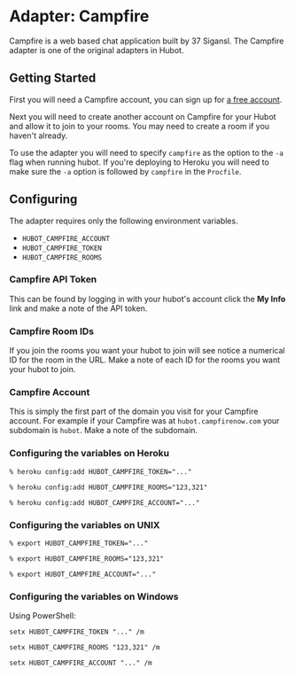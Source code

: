 # Adapter: Campfire

Campfire is a web based chat application built by 37 Sigansl. The Campfire
adapter is one of the original adapters in Hubot.

## Getting Started

First you will need a Campfire account, you can sign up for
[a free account](https://signup.37signals.com/campfire/free/signup/new).

Next you will need to create another account on Campfire for your Hubot and
allow it to join to your rooms. You may need to create a room if you haven't
already.

To use the adapter you will need to specify `campfire` as the option to the `-a`
flag when running hubot. If you're deploying to Heroku you will need to make
sure the `-a` option is followed by `campfire` in the `Procfile`.

## Configuring

The adapter requires only the following environment variables.

* `HUBOT_CAMPFIRE_ACCOUNT`
* `HUBOT_CAMPFIRE_TOKEN`
* `HUBOT_CAMPFIRE_ROOMS`

### Campfire API Token

This can be found by logging in with your hubot's account click the **My Info**
link and make a note of the API token.

### Campfire Room IDs

If you join the rooms you want your hubot to join will see notice a numerical
ID for the room in the URL. Make a note of each ID for the rooms you want your
hubot to join.

### Campfire Account

This is simply the first part of the domain you visit for your Campfire
account. For example if your Campfire was at `hubot.campfirenow.com` your
subdomain is `hubot`. Make a note of the subdomain.

### Configuring the variables on Heroku

    % heroku config:add HUBOT_CAMPFIRE_TOKEN="..."

    % heroku config:add HUBOT_CAMPFIRE_ROOMS="123,321"

    % heroku config:add HUBOT_CAMPFIRE_ACCOUNT="..."

### Configuring the variables on UNIX

    % export HUBOT_CAMPFIRE_TOKEN="..."

    % export HUBOT_CAMPFIRE_ROOMS="123,321"

    % export HUBOT_CAMPFIRE_ACCOUNT="..."

### Configuring the variables on Windows

Using PowerShell:

    setx HUBOT_CAMPFIRE_TOKEN "..." /m

    setx HUBOT_CAMPFIRE_ROOMS "123,321" /m 

    setx HUBOT_CAMPFIRE_ACCOUNT "..." /m
